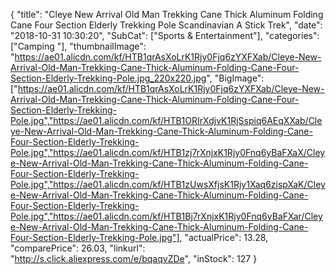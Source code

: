 {
	"title": "Cleye New Arrival Old Man Trekking Cane Thick Aluminum Folding Cane Four Section Elderly Trekking Pole Scandinavian A Stick Trek",
	"date": "2018-10-31 10:30:20",
	"SubCat": ["Sports & Entertainment"],
	"categories": ["Camping "],
	"thumbnailImage": "https://ae01.alicdn.com/kf/HTB1qrAsXoLrK1Rjy0Fjq6zYXFXab/Cleye-New-Arrival-Old-Man-Trekking-Cane-Thick-Aluminum-Folding-Cane-Four-Section-Elderly-Trekking-Pole.jpg_220x220.jpg",
	"BigImage": ["https://ae01.alicdn.com/kf/HTB1qrAsXoLrK1Rjy0Fjq6zYXFXab/Cleye-New-Arrival-Old-Man-Trekking-Cane-Thick-Aluminum-Folding-Cane-Four-Section-Elderly-Trekking-Pole.jpg","https://ae01.alicdn.com/kf/HTB1ORIrXdjvK1RjSspiq6AEqXXab/Cleye-New-Arrival-Old-Man-Trekking-Cane-Thick-Aluminum-Folding-Cane-Four-Section-Elderly-Trekking-Pole.jpg","https://ae01.alicdn.com/kf/HTB1zj7rXnjxK1Rjy0Fnq6yBaFXaX/Cleye-New-Arrival-Old-Man-Trekking-Cane-Thick-Aluminum-Folding-Cane-Four-Section-Elderly-Trekking-Pole.jpg","https://ae01.alicdn.com/kf/HTB1zUwsXfjsK1Rjy1Xaq6zispXaK/Cleye-New-Arrival-Old-Man-Trekking-Cane-Thick-Aluminum-Folding-Cane-Four-Section-Elderly-Trekking-Pole.jpg","https://ae01.alicdn.com/kf/HTB1Bj7rXnjxK1Rjy0Fnq6yBaFXar/Cleye-New-Arrival-Old-Man-Trekking-Cane-Thick-Aluminum-Folding-Cane-Four-Section-Elderly-Trekking-Pole.jpg"],
	"actualPrice": 13.28,
	"comparePrice": 26.03,
	"linkurl": "http://s.click.aliexpress.com/e/bqaqvZDe",
	"inStock": 127
}
